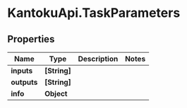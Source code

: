 # KantokuApi.TaskParameters

## Properties

Name | Type | Description | Notes
------------ | ------------- | ------------- | -------------
**inputs** | **[String]** |  | 
**outputs** | **[String]** |  | 
**info** | **Object** |  | 


